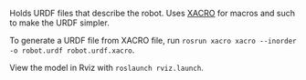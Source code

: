 Holds URDF files that describe the robot.
Uses [XACRO](http://wiki.ros.org/xacro) for macros and such to make the URDF simpler.

To generate a URDF file from XACRO file, run `rosrun xacro xacro --inorder -o robot.urdf robot.urdf.xacro`.

View the model in Rviz with `roslaunch rviz.launch`.
